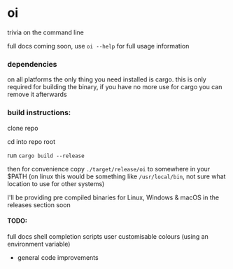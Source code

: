 # oi
trivia on the command line

full docs coming soon, use ```oi --help``` for full usage information

### dependencies

on all platforms the only thing you need installed is cargo.
this is only required for building the binary, if you have no more use for cargo you can remove it afterwards

### build instructions:

clone repo

cd into repo root

run ```cargo build --release```

then for convenience copy ```./target/release/oi``` to somewhere in your $PATH
(on linux this would be something like ```/usr/local/bin```, not sure what location to use for other systems)

I'll be providing pre compiled binaries for Linux, Windows & macOS in the releases section soon

#### TODO:

full docs
shell completion scripts
user customisable colours (using an environment variable)

+ general code improvements
